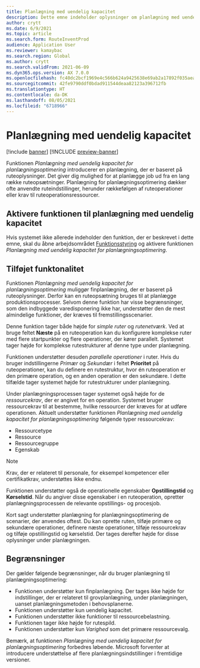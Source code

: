```yaml
---
title: Planlægning med uendelig kapacitet
description: Dette emne indeholder oplysninger om planlægning med uendelig kapacitet for planlægningsoptimering. Det beskriver også de aktuelle funktionsbegrænsninger.
author: crytt
ms.date: 6/9/2021
ms.topic: article
ms.search.form: RouteInventProd
audience: Application User
ms.reviewer: kamaybac
ms.search.region: Global
ms.author: crytt
ms.search.validFrom: 2021-06-09
ms.dyn365.ops.version: AX 7.0.0
ms.openlocfilehash: fc40dc2bcf1969e4c566b624a9425638e69ab2a17892f035aeabb74068aadd14
ms.sourcegitcommit: 42fe9790ddf0bdad911544deaa82123a396712fb
ms.translationtype: HT
ms.contentlocale: da-DK
ms.lasthandoff: 08/05/2021
ms.locfileid: "6718966"
---
```

# <a name="scheduling-with-infinite-capacity"></a>Planlægning med uendelig kapacitet

[!include [banner](../../includes/banner.md)]
[!INCLUDE [preview-banner](../../includes/preview-banner.md)]

Funktionen *Planlægning med uendelig kapacitet for planlægningsoptimering* introducerer en planlægning, der er baseret på ruteoplysninger. Det giver dig mulighed for at planlægge job ud fra en lang række ruteopsætninger. Planlægning for planlægningsoptimering dækker ofte anvendte ruteindstillinger, herunder rækkefølgen af ruteoperationer eller krav til ruteoperationsressourcer.

## <a name="turn-on-the-infinite-capacity-scheduling-feature"></a>Aktivere funktionen til planlægning med uendelig kapacitet

Hvis systemet ikke allerede indeholder den funktion, der er beskrevet i dette emne, skal du åbne arbejdsområdet [Funktionsstyring](../../../fin-ops-core/fin-ops/get-started/feature-management/feature-management-overview.md) og aktivere funktionen *Planlægning med uendelig kapacitet for planlægningsoptimering*.

## <a name="added-functionality"></a>Tilføjet funktonalitet

Funktionen *Planlægning med uendelig kapacitet for planlægningsoptimering* muliggør finplanlægning, der er baseret på ruteoplysninger. Derfor kan en ruteopsætning bruges til at planlægge produktionsprocesser. Selvom denne funktion har visse begrænsninger, som den indbyggede varedisponering ikke har, understøtter den de mest almindelige funktioner, der kræves til fremstillingsscenarier.

Denne funktion tager både højde for *simple ruter* og *rutenetværk*. Ved at bruge feltet **Næste** på en ruteoperation kan du konfigurere komplekse ruter med flere startpunkter og flere operationer, der kører parallelt. Systemet tager højde for komplekse rutestrukturer af denne type under planlægning.

Funktionen understøtter desuden *parallelle operationer* i ruter. Hvis du bruger indstillingerne *Primær* og *Sekundær* i feltet **Prioritet** på ruteoperationer, kan du definere en rutestruktur, hvor én ruteoperation er den primære operation, og en anden operation er den sekundære. I dette tilfælde tager systemet højde for rutestrukturer under planlægning.

Under planlægningsprocessen tager systemet også højde for de *ressourcekrav*, der er angivet for en operation. Systemet bruger ressourcekrav til at bestemme, hvilke ressourcer der kræves for at udføre operationen. Aktuelt understøtter funktionen *Planlægning med uendelig kapacitet for planlægningsoptimering* følgende typer ressourcekrav:

- Ressourcetype
- Ressource
- Ressourcegruppe
- Egenskab

> [!NOTE]
> Krav, der er relateret til personale, for eksempel kompetencer eller certifikatkrav, understøttes ikke endnu.

Funktionen understøtter også de operationelle egenskaber **Opstillingstid** og **Kørselstid**. Når du angiver disse egenskaber i en ruteoperation, opretter planlægningsprocessen de relevante opstillings- og procesjob.

Kort sagt understøtter planlægning for planlægningsoptimering de scenarier, der anvendes oftest. Du kan oprette ruten, tilføje primære og sekundære operationer, definere næste operationer, tilføje ressourcekrav og tilføje opstillingstid og kørselstid. Der tages derefter højde for disse oplysninger under planlægningen.

## <a name="limitations"></a>Begrænsninger

Der gælder følgende begrænsninger, når du bruger planlægning til planlægningsoptimering:

- Funktionen understøtter kun finplanlægning. Der tages ikke højde for indstillinger, der er relateret til grovplanlægning, under planlægningen, uanset planlægningsmetoden i behovsplanerne.
- Funktionen understøtter kun uendelig kapacitet.
- Funktionen understøtter ikke funktioner til ressourcebelastning.
- Funktionen tager ikke højde for rutespild.
- Funktionen understøtter kun *Varighed* som det primære ressourcevalg.

Bemærk, at funktionen *Planlægning med uendelig kapacitet for planlægningsoptimering* forbedres løbende. Microsoft forventer at introducere understøttelse af flere planlægningsindstillinger i fremtidige versioner.

